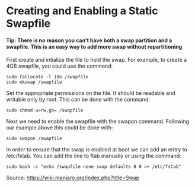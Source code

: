 # Creating and Enabling a Static Swapfile
#### Tip: There is no reason you can't have both a swap partition and a swapfile. This is an easy way to add more swap without repartitioning


First create and intialize the file to hold the swap. For example, to create a 4GB swapfile, you could use the command:
```
sudo fallocate -l 16G /swapfile
sudo mkswap /swapfile
```

Set the appropriate permissions on the file. It should be readable and writable only by root. This can be done with the command:
```
sudo chmod u=rw,go= /swapfile
```

Next we need to enable the swapfile with the swapon command. Following our example above this could be done with:
```
sudo swapon /swapfile
```

In order to ensure that the swap is enabled at boot we can add an entry to /etc/fstab. You can add the line to ftab manually or using the command:
```
sudo bash -c "echo /swapfile none swap defaults 0 0 >> /etc/fstab"
```

Source: https://wiki.manjaro.org/index.php?title=Swap